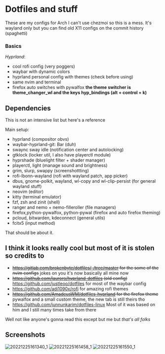 # Dotfiles and stuff
These are my configs for Arch
I can't use chezmoi so this is a mess.
It's wayland only but you can find old X11 configs on the commit history (spaghetti)

### Basics
*Hyprland*:
- cool rofi config (very poggers)
- waybar with dynamic colors
- hyprland personal config with themes (check before using)
- same nvim and terminal
- firefox auto switches with pywalfox
 **the theme switcher is theme_changer_wl and the keys hyp_bindings (alt + control + k)**
 
 ## Dependencies
 This is not an intensive list but here's a reference
 
 Main setup: 
 - hyprland (compositor obvs)
 - waybar-hyprland-git: Bar (duh)
 - swaync sway idle (notification center and autolocking)
 - gtklock (locker util, I also have playerctl module)
 - hyprshade (bluelight filter + shader manager)
 - playerctl, light (manage sound and brightness)
 - grim, slurp, swappy (screenshottting)
 - rofi-lbonn-wayland (rofi with wayland patch, app picker)
 - dbus, gnome-polkit, wayland, wl-copy and wl-clip-persist (for general wayland stuff)
 - neovim (editor)
 - kitty (terminal emulator)
 - fzf, zsh and zinit (shell)
 - ranger and nemo + nemo-filleroller (file managers)
 - firefox,python-pywalfox, python-pywal (firefox and auto firefox theming)
 - pcloud, bitwarden, kdeconnect (general utils)
 - fcitx5 (input method) 

  That should be about it. 
## I think it looks really cool but most of it is stolen so credits to
- ~~https://gitlab.com/brokenbyte/dotfiles/-/tree/master for the some of the nvim configs~~ jokes on you it's now basically all mine now
- ~~https://github.com/lauroro/hyprland-dotfiles (old config)~~ https://github.com/justleoo/dotfiles for most of the waybar config
- https://github.com/adi1090x/rofi for amazing rofi themes
- ~~https://github.com/AmadeusWM/dotfiles-hyprland for the firefox theme~~ pywalfox and a small custom theme, the new tab is still theirs tho
- https://github.com/junnunkarim/dotfiles-linux Most of it was based on him and I still many times take from there

Well not like anyone's gonna read this except but me but *that's all folks*

## Screenshots

![20221225161340_1](https://user-images.githubusercontent.com/92183955/209475166-51f2e311-0074-4905-bd26-cfcc69f9fb68.png)
![20221225161458_1](https://user-images.githubusercontent.com/92183955/209475169-b6dbec13-2d18-491f-9dbb-a5b12513761e.png)
![20221225161550_1](https://user-images.githubusercontent.com/92183955/209475171-bcaf0dd5-d390-4d01-880a-e24b656da42c.png)
